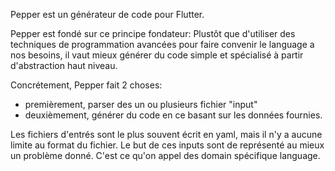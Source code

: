 Pepper est un générateur de code pour Flutter.

Pepper est fondé sur ce principe fondateur:
Plustôt que d'utiliser des techniques de programmation avancées pour faire convenir le language a nos besoins, il vaut mieux générer du code simple et spécialisé à partir d'abstraction haut niveau.

Concrétement, Pepper fait 2 choses:
- premièrement, parser des un ou plusieurs fichier "input"
- deuxièmement, générer du code en ce basant sur les données fournies.

Les fichiers d'entrés sont le plus souvent écrit en yaml, mais il n'y a aucune limite au format du fichier. Le but de ces inputs sont de représenté au mieux un problème donné. C'est ce qu'on appel des domain spécifique language.
